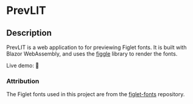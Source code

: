 # PrevLIT

## Description

PrevLIT is a web application to for previewing Figlet fonts. It is built with Blazor WebAssembly, and uses the [figgle](https://www.nuget.org/packages/Figgle) library to render the fonts.

Live demo: 🚧

### Attribution

The Figlet fonts used in this project are from the [figlet-fonts](https://github.com/xero/figlet-fonts) repository.
